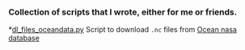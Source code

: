 ### Collection of scripts that I wrote, either for me or friends.

*[dl_files_oceandata.py]()
Script to download `.nc` files from [Ocean nasa database](https://oceandata.sci.gsfc.nasa.gov/MODIS-Aqua/Mapped/Monthly/9km/sst)